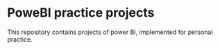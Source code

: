 # PoweBI practice projects

This repository contains projects of power BI, implemented for personal practice. 